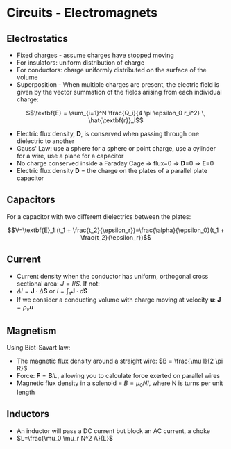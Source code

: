# Circuits - Electromagnets

## Electrostatics
- Fixed charges - assume charges have stopped moving
- For insulators: uniform distribution of charge
- For conductors: charge uniformly distributed on the surface of the volume
- Superposition - When multiple charges are present, the electric field is given by the vector summation of the fields arising from each individual charge:

$$\textbf{E} = \sum_{i=1}^N \frac{Q_i}{4 \pi \epsilon_0 r_i^2} \, \hat{\textbf{r}}_i$$

- Electric flux density, $\textbf{D}$, is conserved when passing through one dielectric to another
- Gauss' Law: use a sphere for a sphere or point charge, use a cylinder for a wire, use a plane for a capacitor
- No charge conserved inside a Faraday Cage ⇒ flux=0 ⇒ $\textbf{D}$=0 ⇒ $\textbf{E}$=0
- Electric flux density $\textbf{D}$ = the charge on the plates of a parallel plate capacitor

## Capacitors
For a capacitor with two different dielectrics between the plates:

$$V=\textbf{E}_1 (t_1 + \frac{t_2}{\epsilon_r})=\frac{\alpha}{\epsilon_0}(t_1 + \frac{t_2}{\epsilon_r})$$

## Current
- Current density when the conductor has uniform, orthogonal cross sectional area: $J=I/S$. If not:
- $\Delta I = \textbf{J} \cdot \Delta \textbf{S}$ or $I=\int_s \textbf{J} \cdot d\textbf{S}$
- If we consider a conducting volume with charge moving at velocity $\textbf{u}$: $\textbf{J}=\rho_v \textbf{u}$

## Magnetism
Using Biot-Savart law:
- The magnetic flux density around a straight wire: $B = \frac{\mu I}{2 \pi R}$ 
- Force: $\textbf{F}=\textbf{B} I L$, allowing you to calculate force exerted on parallel wires
- Magnetic flux density in a solenoid = $B = \mu_0 N I$, where N is turns per unit length

## Inductors
- An inductor will pass a DC current but block an AC current, a choke
- $L=\frac{\mu_0 \mu_r N^2 A}{L}$
